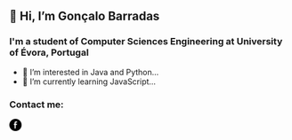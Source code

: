 ## 👋 Hi, I’m Gonçalo Barradas
### I'm a student of Computer Sciences Engineering at University of Évora, Portugal
- 👀 I’m interested in Java and Python...
- 🌱 I’m currently learning JavaScript...

### Contact me:
<a href=" https://www.facebook.com/goncalo.barradas.96" ><img  alt="facebook/gonçalo.barradas.96" width="22px" src="https://github.com/GBarradas/GBarradas/blob/main/img/facelogo.png?raw=true"></a>

